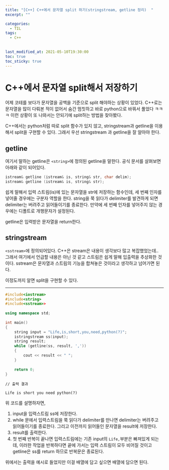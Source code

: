 ```yaml
---
title: "[C++] C++에서 문자열 split 하기(stringstream, getline 정리)  "
excerpt: ""

categories:
  - TIL
tags:
  - C++
  
 
last_modified_at: 2021-05-10T19:30:00
toc: true
toc_sticky: true
---
```




# C++에서 문자열 split해서 저장하기

어제 코테를 보다가 문자열을 공백을 기준으로 split 해야하는 상황이 있었다. C++로는 문자열을 많이 다뤄본 적이 없어서 숨간 멈칫하고 바로 python으로 바꿔서 풀었다 ㅋㅋㅋ 이런 상황이 또 나와서는 안되기에 split하는 방법을 찾아봤다.



C++에서는 python처럼 따로 split 함수가 있지 않고, stringstream과 getline을 이용해서 split을 구현할 수 있다. 그래서 우선 stringstream 과 getline을 잘 알아야 한다.



## getline

여기서 말하는 getline은 `<string>`에 정의된 getline을 말한다. 공식 문서를 살펴보면 아래와 같이 되어있다.

```c++
istream& getline (istream& is, string& str, char delim);
istream& getline (istream& is, string& str);
```

쉽게 말해서 입력 스트림(is)에 있는 문자열을 str에 저장하는 함수인데, 세 번째 인자를 넣어줄 경우에는 구분자 역할을 한다. string을 쭉 읽다가 delimiter를 발견하게 되면 delimiter는 버려주고 읽어들이기를 종료한다. 만약에 세 번째 인자를 넣어주지 않는 경우에는 디폴트로 개행문자가 설정된다. 

getline은 입력받은 문자열을  return한다.



## stringstream

`<sstream>`에 정의되어있다. C++은 stream은 내용이 생각보다 많고 복잡했었는데.. 그래서 여기에서 언급할 내용은 아닌 것 같고 스트림은 쉽게 말해 입출력을 추상화한 것이다. sstream은 문자열과 스트림의 기능을 합쳐놓은 것이라고 생각하고 넘어가면 된다.



이정도까지 알면 split을 구현할 수 있다.



------



```c++
#include<iostream>
#include<string>
#include<sstream>>
 
using namespace std;
 
int main()
{
    string input = "Life,is,short,you,need,python(?)";
    istringstream ss(input);
    string result;
    while (getline(ss, result, ','))
    {
        cout << result << " ";
    }
 
    return 0;
}
```

```
// 출력 결과 

Life is short you need python(?) 
```



위 코드를 설명하자면, 

1. input을 입력스트림 ss에 저장한다.
2. while 문에서 입력스트림을 쭉 읽다가 delimiter를 만나면 delimiter는 버려주고 읽어들이기를 종료한다. 그리고 이전까지 읽어들인 문자열을 result에 저장한다.
3. result를 출력한다.
4. 첫 번째 반복이 끝나면 입력스트림에는 기존 input의 `Life,`부분은 빠져있게 되는데, 이러한 작업을 반복하다면 끝에 가서는 입력 스트림이 모두 비어질 것이고 getline은 ss를 return 하므로 반복문은 종료된다.



위에서는 출력을 예시로 들었지만 이걸 배열에 담고 싶으면 배열에 담으면 된다.

